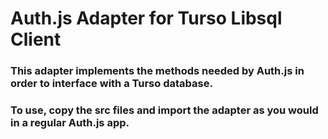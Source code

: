 # Auth.js Adapter for Turso Libsql Client

### This adapter implements the methods needed by Auth.js in order to interface with a Turso database.

### To use, copy the src files and import the adapter as you would in a regular Auth.js app.
